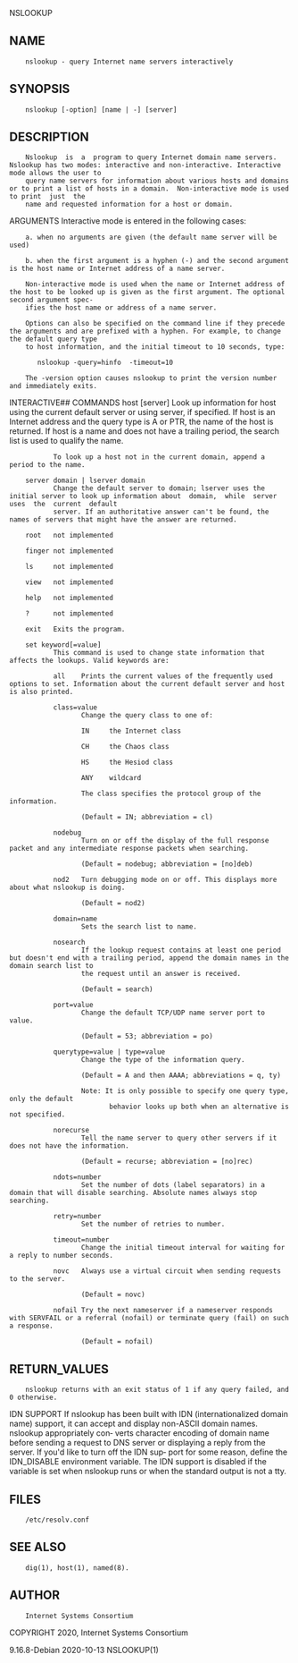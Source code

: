   NSLOOKUP
 
## NAME
        nslookup - query Internet name servers interactively
 
## SYNOPSIS
        nslookup [-option] [name | -] [server]
 
## DESCRIPTION
        Nslookup  is  a  program to query Internet domain name servers.  Nslookup has two modes: interactive and non-interactive. Interactive mode allows the user to
        query name servers for information about various hosts and domains or to print a list of hosts in a domain.  Non-interactive mode is used to print  just  the
        name and requested information for a host or domain.
 
 ARGUMENTS
        Interactive mode is entered in the following cases:
 
        a. when no arguments are given (the default name server will be used)
 
        b. when the first argument is a hyphen (-) and the second argument is the host name or Internet address of a name server.
 
        Non-interactive mode is used when the name or Internet address of the host to be looked up is given as the first argument. The optional second argument spec‐
        ifies the host name or address of a name server.
 
        Options can also be specified on the command line if they precede the arguments and are prefixed with a hyphen. For example, to change the default query type
        to host information, and the initial timeout to 10 seconds, type:
 
           nslookup -query=hinfo  -timeout=10
 
        The -version option causes nslookup to print the version number and immediately exits.
 
 INTERACTIVE## COMMANDS
        host [server]
               Look up information for host using the current default server or using server, if specified. If host is an Internet address and the query type is A or
               PTR, the name of the host is returned. If host is a name and does not have a trailing period, the search list is used to qualify the name.
 
               To look up a host not in the current domain, append a period to the name.
 
        server domain | lserver domain
               Change the default server to domain; lserver uses the initial server to look up information about  domain,  while  server  uses  the  current  default
               server. If an authoritative answer can't be found, the names of servers that might have the answer are returned.
 
        root   not implemented
 
        finger not implemented
 
        ls     not implemented
 
        view   not implemented
 
        help   not implemented
 
        ?      not implemented
 
        exit   Exits the program.
 
        set keyword[=value]
               This command is used to change state information that affects the lookups. Valid keywords are:
 
               all    Prints the current values of the frequently used options to set. Information about the current default server and host is also printed.
 
               class=value
                      Change the query class to one of:
 
                      IN     the Internet class
 
                      CH     the Chaos class
 
                      HS     the Hesiod class
 
                      ANY    wildcard
 
                      The class specifies the protocol group of the information.
 
                      (Default = IN; abbreviation = cl)
 
               nodebug
                      Turn on or off the display of the full response packet and any intermediate response packets when searching.
 
                      (Default = nodebug; abbreviation = [no]deb)
 
               nod2   Turn debugging mode on or off. This displays more about what nslookup is doing.
 
                      (Default = nod2)
 
               domain=name
                      Sets the search list to name.
 
               nosearch
                      If the lookup request contains at least one period but doesn't end with a trailing period, append the domain names in the domain search list to
                      the request until an answer is received.
 
                      (Default = search)
 
               port=value
                      Change the default TCP/UDP name server port to value.
 
                      (Default = 53; abbreviation = po)
 
               querytype=value | type=value
                      Change the type of the information query.
 
                      (Default = A and then AAAA; abbreviations = q, ty)
 
                      Note: It is only possible to specify one query type, only the default
                             behavior looks up both when an alternative is not specified.
 
               norecurse
                      Tell the name server to query other servers if it does not have the information.
 
                      (Default = recurse; abbreviation = [no]rec)
 
               ndots=number
                      Set the number of dots (label separators) in a domain that will disable searching. Absolute names always stop searching.
 
               retry=number
                      Set the number of retries to number.
 
               timeout=number
                      Change the initial timeout interval for waiting for a reply to number seconds.
 
               novc   Always use a virtual circuit when sending requests to the server.
 
                      (Default = novc)
 
               nofail Try the next nameserver if a nameserver responds with SERVFAIL or a referral (nofail) or terminate query (fail) on such a response.
 
                      (Default = nofail)
 
## RETURN_VALUES
        nslookup returns with an exit status of 1 if any query failed, and 0 otherwise.
 
 IDN SUPPORT
        If nslookup has been built with IDN (internationalized domain name) support, it can accept and display non-ASCII domain names.  nslookup  appropriately  con‐
        verts  character encoding of domain name before sending a request to DNS server or displaying a reply from the server. If you'd like to turn off the IDN sup‐
        port for some reason, define the IDN_DISABLE environment variable. The IDN support is disabled if the variable is set when nslookup runs or when the standard
        output is not a tty.
 
## FILES
        /etc/resolv.conf
 
## SEE ALSO
        dig(1), host(1), named(8).
 
## AUTHOR
        Internet Systems Consortium
 
 COPYRIGHT
        2020, Internet Systems Consortium
 
 9.16.8-Debian                                                                2020-10-13                                                                  NSLOOKUP(1)
